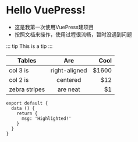 # Hello VuePress!

+ 这是我第一次使用VuePress建项目
+ 按照文档来操作，使用过程很流畅，暂时没遇到问题

::: tip
This is a tip
:::

| Tables        | Are           | Cool  |
| ------------- |:-------------:| -----:|
| col 3 is      | right-aligned | $1600 |
| col 2 is      | centered      |   $12 |
| zebra stripes | are neat      |    $1 |


``` js{4}
export default {
  data () {
    return {
      msg: 'Highlighted!'
    }
  }
}
```
